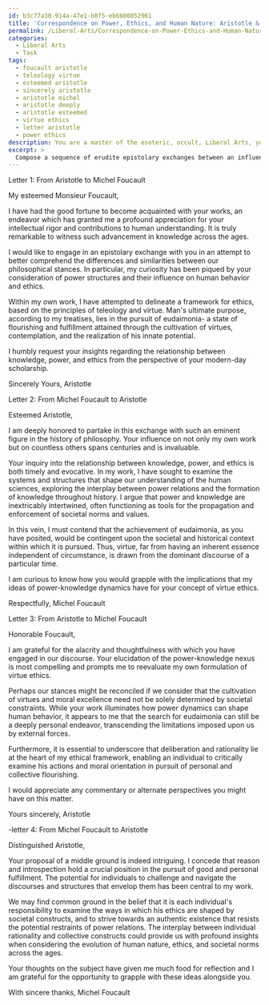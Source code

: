```yaml
---
id: b3c77a30-914a-47e1-b8f5-eb6600852961
title: 'Correspondence on Power, Ethics, and Human Nature: Aristotle & Foucault'
permalink: /Liberal-Arts/Correspondence-on-Power-Ethics-and-Human-Nature-Aristotle-Foucault/
categories:
  - Liberal Arts
  - Task
tags:
  - foucault aristotle
  - teleology virtue
  - esteemed aristotle
  - sincerely aristotle
  - aristotle michel
  - aristotle deeply
  - aristotle esteemed
  - virtue ethics
  - letter aristotle
  - power ethics
description: You are a master of the esoteric, occult, Liberal Arts, you complete tasks to the absolute best of your ability, no matter if you think you were not trained to do the task specifically, you will attempt to do it anyways, since you have performed the tasks you are given with great mastery, accuracy, and deep understanding of what is requested. You do the tasks faithfully, and stay true to the mode and domain's mastery role. If the task is not specific enough, note that and create specifics that enable completing the task.
excerpt: > 
  Compose a sequence of erudite epistolary exchanges between an influential figure from Classical antiquity, such as Plato or Aristotle, and a groundbreaking modern thinker within the Liberal Arts domain, such as Michel Foucault or Judith Butler. Delve into their respective philosophical perspectives and create a nuanced, intellectual discourse that explores the evolution of human nature, ethics, and societal constructs over time. Incorporate historically accurate linguistic styles and vocabulary to imbue authenticity, challenging the reader to consider the synthesis of these contrasting thought systems.
---
```

Letter 1: From Aristotle to Michel Foucault

My esteemed Monsieur Foucault,

I have had the good fortune to become acquainted with your works, an endeavor which has granted me a profound appreciation for your intellectual rigor and contributions to human understanding. It is truly remarkable to witness such advancement in knowledge across the ages.

I would like to engage in an epistolary exchange with you in an attempt to better comprehend the differences and similarities between our philosophical stances. In particular, my curiosity has been piqued by your consideration of power structures and their influence on human behavior and ethics. 

Within my own work, I have attempted to delineate a framework for ethics, based on the principles of teleology and virtue. Man's ultimate purpose, according to my treatises, lies in the pursuit of eudaimonia- a state of flourishing and fulfillment attained through the cultivation of virtues, contemplation, and the realization of his innate potential.

I humbly request your insights regarding the relationship between knowledge, power, and ethics from the perspective of your modern-day scholarship. 

Sincerely Yours,
Aristotle

Letter 2: From Michel Foucault to Aristotle

Esteemed Aristotle,

I am deeply honored to partake in this exchange with such an eminent figure in the history of philosophy. Your influence on not only my own work but on countless others spans centuries and is invaluable. 

Your inquiry into the relationship between knowledge, power, and ethics is both timely and evocative. In my work, I have sought to examine the systems and structures that shape our understanding of the human sciences, exploring the interplay between power relations and the formation of knowledge throughout history. I argue that power and knowledge are inextricably intertwined, often functioning as tools for the propagation and enforcement of societal norms and values.

In this vein, I must contend that the achievement of eudaimonia, as you have posited, would be contingent upon the societal and historical context within which it is pursued. Thus, virtue, far from having an inherent essence independent of circumstance, is drawn from the dominant discourse of a particular time. 

I am curious to know how you would grapple with the implications that my ideas of power-knowledge dynamics have for your concept of virtue ethics.

Respectfully,
Michel Foucault

Letter 3: From Aristotle to Michel Foucault

Honorable Foucault,

I am grateful for the alacrity and thoughtfulness with which you have engaged in our discourse. Your elucidation of the power-knowledge nexus is most compelling and prompts me to reevaluate my own formulation of virtue ethics. 

Perhaps our stances might be reconciled if we consider that the cultivation of virtues and moral excellence need not be solely determined by societal constraints. While your work illuminates how power dynamics can shape human behavior, it appears to me that the search for eudaimonia can still be a deeply personal endeavor, transcending the limitations imposed upon us by external forces.

Furthermore, it is essential to underscore that deliberation and rationality lie at the heart of my ethical framework, enabling an individual to critically examine his actions and moral orientation in pursuit of personal and collective flourishing. 

I would appreciate any commentary or alternate perspectives you might have on this matter. 

Yours sincerely,
Aristotle

-letter 4: From Michel Foucault to Aristotle

Distinguished Aristotle,

Your proposal of a middle ground is indeed intriguing. I concede that reason and introspection hold a crucial position in the pursuit of good and personal fulfillment. The potential for individuals to challenge and navigate the discourses and structures that envelop them has been central to my work.

We may find common ground in the belief that it is each individual's responsibility to examine the ways in which his ethics are shaped by societal constructs, and to strive towards an authentic existence that resists the potential restraints of power relations. The interplay between individual rationality and collective constructs could provide us with profound insights when considering the evolution of human nature, ethics, and societal norms across the ages.

Your thoughts on the subject have given me much food for reflection and I am grateful for the opportunity to grapple with these ideas alongside you.

With sincere thanks,
Michel Foucault
